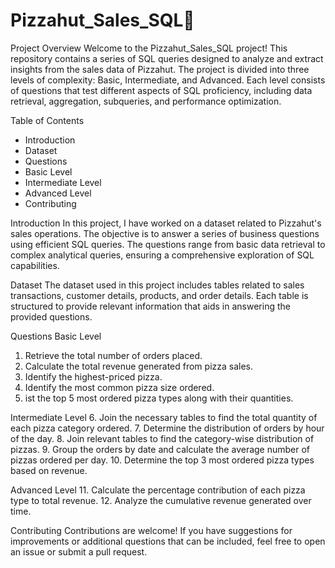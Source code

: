 # Pizzahut_Sales_SQL🍕

Project Overview
Welcome to the Pizzahut_Sales_SQL project! This repository contains a series of SQL queries designed to analyze and extract insights from the sales data of Pizzahut. The project is divided into three levels of complexity: Basic, Intermediate, and Advanced. Each level consists of questions that test different aspects of SQL proficiency, including data retrieval, aggregation, subqueries, and performance optimization.

Table of Contents
- Introduction
- Dataset
- Questions
- Basic Level
- Intermediate Level
- Advanced Level
- Contributing
  
Introduction
In this project, I have worked on a dataset related to Pizzahut's sales operations. The objective is to answer a series of business questions using efficient SQL queries. The questions range from basic data retrieval to complex analytical queries, ensuring a comprehensive exploration of SQL capabilities.

Dataset
The dataset used in this project includes tables related to sales transactions, customer details, products, and order details. Each table is structured to provide relevant information that aids in answering the provided questions.

Questions
Basic Level
1. Retrieve the total number of orders placed.
2. Calculate the total revenue generated from pizza sales.
3. Identify the highest-priced pizza.
4. Identify the most common pizza size ordered.
5. ist the top 5 most ordered pizza types along with their quantities.

Intermediate Level
6. Join the necessary tables to find the total quantity of each pizza category ordered.
7. Determine the distribution of orders by hour of the day.
8. Join relevant tables to find the category-wise distribution of pizzas.
9. Group the orders by date and calculate the average number of pizzas ordered per day.
10. Determine the top 3 most ordered pizza types based on revenue.

Advanced Level
11. Calculate the percentage contribution of each pizza type to total revenue.
12. Analyze the cumulative revenue generated over time.

Contributing
Contributions are welcome! If you have suggestions for improvements or additional questions that can be included, feel free to open an issue or submit a pull request.
